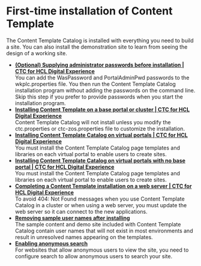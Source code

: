 # First-time installation of Content Template

The Content Template Catalog is installed with everything you need to build a site. You can also install the demonstration site to learn from seeing the design of a working site.

-   **[\(Optional\) Supplying administrator passwords before installation \| CTC for HCL Digital Experience](../ctc/ctc_inst_prepare_pwd.md)**  
You can add the WasPassword and PortalAdminPwd passwords to the wkplc.properties file. You then run the Content Template Catalog installation program without adding the passwords on the command line. Skip this step if you prefer to provide passwords when you start the installation program.
-   **[Installing Content Template on a base portal or cluster \| CTC for HCL Digital Experience](../ctc/ctc_inst_custom_all.md)**  
Content Template Catalog will not install unless you modify the ctc.properties or ctc-zos.properties file to customize the installation.
-   **[Installing Content Template Catalog on virtual portals \| CTC for HCL Digital Experience](../ctc/ctc_inst_templates8.md)**  
You must install the Content Template Catalog page templates and libraries on each virtual portal to enable users to create sites.
-   **[Installing Content Template Catalog on virtual portals with no base portal \| CTC for HCL Digital Experience](../ctc/ctc_inst_vp_nobase.md)**  
You must install the Content Template Catalog page templates and libraries on each virtual portal to enable users to create sites.
-   **[Completing a Content Template installation on a web server \| CTC for HCL Digital Experience](../ctc/ctc_inst_clusdeploy.md)**  
To avoid 404: Not Found messages when you use Content Template Catalog in a cluster or when using a web server, you must update the web server so it can connect to the new applications.
-   **[Removing sample user names after installing](../ctc/ctc_inst_memberfix8.md)**  
The sample content and demo site included with Content Template Catalog contain user names that will not exist in most environments and result in unresolved names appearing on the templates.
-   **[Enabling anonymous search](../ctc/ctc_deploy_search_template.md)**  
For websites that allow anonymous users to view the site, you need to configure search to allow anonymous users to search your site.


